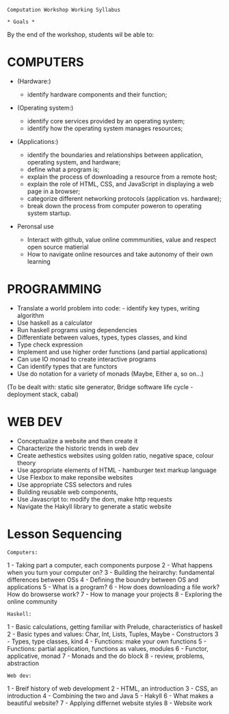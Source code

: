 
    Computation Workshop Working Syllabus

    * Goals *

By the end of the workshop, students wil be able to:

COMPUTERS
=========

  * (Hardware:)

      * identify hardware components and their function;

  * (Operating system:)

      * identify core services provided by an operating system;
      * identify how the operating system manages resources;

  * (Applications:)

      * identify the boundaries and relationships between application,
        operating system, and hardware;
      * define what a program is;
      * explain the process of downloading a resource from a remote host;
      * explain the role of HTML, CSS, and JavaScript in displaying a web page
        in a browser;
      * categorize different networking protocols (application vs. hardware);
      * break down the process from computer poweron to operating system
        startup.

  * Peronsal use

      * Interact with github, value online commmunities, value and respect open source matierial 
      * How to navigate online resources and take autonomy of their own
        learning

PROGRAMMING
===========

  * Translate a world problem into code: - identify key types, writing algorithm 
  * Use haskell as a calculator
  * Run haskell programs using dependencies
  * Differentiate between values, types, types classes, and kind
  * Type check expression
  * Implement and use higher order functions (and partial applications)
  * Can use IO monad to create interactive programs
  * Can identify types that are functors
  * Use do notation for a variety of monads (Maybe, Either a, so on...)



(To be dealt with: static site generator, Bridge software life cycle - deployment stack, cabal)

WEB DEV
=======

  * Conceptualize a website and then create it
  * Characterize the historic trends in web dev
  * Create aethestics websites using golden ratio, negative space, colour theory
  * Use appropriate elements of HTML - hamburger text markup language
  * Use Flexbox to make reponsibe websites
  * Use appropriate CSS selectors and rules
  * Building reusable web components,
  * Use Javascript to: modify the dom, make http requests
  * Navigate the Hakyll library to generate a static website

Lesson Sequencing
=================

    Computers:

1 - Taking part a computer, each components purpose
2 - What happens when you turn your computer on?
3 - Building the heirarchy: fundamental differences between OSs
4 - Defining the boundry between OS and applications
5 - What is a program?
6 - How does downloading a file work? How do browserse work? 
7 - How to manage your projects
8 - Exploring the online community

    Haskell:

1 - Basic calculations, getting familiar with Prelude, characteristics of haskell
2 - Basic types and values: Char, Int, Lists, Tuples, Maybe - Constructors
3 - Types, type classes, kind
4 - Functions: make your own functions
5 - Functions: partial application, functions as values, modules
6 - Functor, applicative, monad
7 - Monads and the do block
8 - review, problems, abstraction

    Web dev:

1 - Breif history of web development
2 - HTML, an introduction
3 - CSS, an introduction
4 - Combining the two and Java
5 - Hakyll
6 - What makes a beautiful website? 
7 - Applying differnet website styles
8 - Website work
